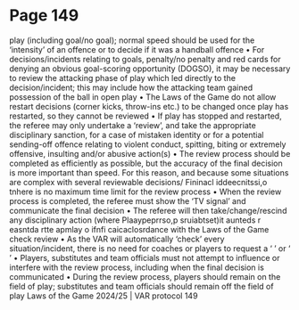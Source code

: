 # Page 149

play (including goal/no goal); normal speed should be used for the ‘intensity’
of an offence or to decide if it was a handball offence
• For decisions/incidents relating to goals, penalty/no penalty and red cards
for denying an obvious goal-scoring opportunity (DOGSO), it may be
necessary to review the attacking phase of play which led directly to the
decision/incident; this may include how the attacking team gained
possession of the ball in open play
• The Laws of the Game do not allow restart decisions (corner kicks, throw-ins
etc.) to be changed once play has restarted, so they cannot be reviewed
• If play has stopped and restarted, the referee may only undertake a ‘review’,
and take the appropriate disciplinary sanction, for a case of mistaken
identity or for a potential sending-off offence relating to violent conduct,
spitting, biting or extremely offensive, insulting and/or abusive action(s)
• The review process should be completed as efficiently as possible, but the
accuracy of the final decision is more important than speed. For this reason,
and because some situations are complex with several reviewable decisions/
Fininacl iddeecnitssi,o tnhere is no maximum time limit for the review process
• When the review process is completed, the referee must show the ‘TV signal’
and communicate the final decision
• The referee will then take/change/rescind any disciplinary action (where
Plaaypeprrso,p sruiabtset)it aunteds r easntda rtte apmlay o ifnfi caicaclosrdance with the Laws of the Game
check review
• As the VAR will automatically ‘check’ every situation/incident, there is no
need for coaches or players to request a ‘ ’ or ‘ ’
• Players, substitutes and team officials must not attempt to influence
or interfere with the review process, including when the final decision is
communicated
• During the review process, players should remain on the field of play;
substitutes and team officials should remain off the field of play
Laws of the Game 2024/25 | VAR protocol 149
